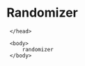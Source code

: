 # Randomizer
<html>
     <head>

     </head>

     <body>
         randomizer
     </body>
 </html>